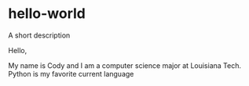 # hello-world
A short description 

Hello, 

My name is Cody and I am a computer science major at Louisiana Tech. 
Python is my favorite current language
